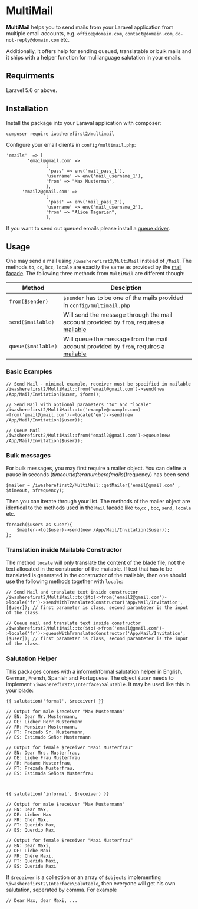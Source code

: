 # MultiMail 

**MultiMail** helps you to send mails from your Laravel application from multiple email accounts, e.g. `office@domain.com`, `contact@domain.com`, `do-not-reply@domain.com` etc.

Additionally, it offers help for sending queued, translatable or bulk mails and it ships with a helper function for mulilanguage salutation in your emails.

## Requirments

Laravel 5.6 or above.


## Installation 

Install the package into your Laraval application with composer:

    composer require iwasherefirst2/multimail 

Configure your email clients in `config/multimail.php`: 

    'emails'  => [ 
			'email@gmail.com' => 
			       [
					'pass' => env('mail_pass_1'),
	               'username' => env('mail_username_1'),
				   'from' => "Max Musterman",
				   ],
		  'email2@gmail.com' => 
			       [
					'pass' => env('mail_pass_2'),
	               'username' => env('mail_username_2'),
				   'from' => "Alice Tagarien",
				   ],
				  
If you want to send out queued emails please install a [queue driver](https://laravel.com/docs/5.8/queues#driver-prerequisites).

## Usage 

One may send a mail using `/iwasherefirst2/MultiMail` instead of `/Mail`. The methods `to`, `cc`, `bcc`, `locale` are exactly the same as provided by the [mail facade](https://laravel.com/docs/5.8/mail#sending-mail).
The following three methods from `MultiMail` are different though:

| Method | Desciption|
| ---- |------------|
| `from($sender)` | `$sender` has to be one of the mails provided in `config/multimail.php` |
| `send($mailable)` | Will send the message through the mail account provided by `from`, requires a [mailable](https://laravel.com/docs/5.8/mail#generating-mailables) |
| `queue($mailable)` | Will queue the message from the mail account provided by `from`, requires a [mailable](https://laravel.com/docs/5.8/mail#generating-mailables) |

### Basic Examples

    // Send Mail - minimal example, receiver must be specified in mailable 
    /iwasherefirst2/MultiMail::from('email@gmail.com')->send(new /App/Mail/Invitation($user, $form)); 

    // Send Mail with optional parameters "to" and "locale"
    /iwasherefirst2/MultiMail::to('example@example.com)->from('email@gmail.com')->locale('en')->send(new /App/Mail/Invitation($user));
	
	// Queue Mail 
    /iwasherefirst2/MultiMail::from('email2@gmail.com')->queue(new /App/Mail/Invitation($user));
	
### Bulk messages

For bulk messages, you may first require a mailer object. You can define a pause in seconds ($timeout) after a number of mails ($frequency) has been send. 

	$mailer = /iwasherefirst2/MultiMail::getMailer('email@gmail.com' , $timeout, $frequency);
	
Then you can iterate through your list. The methods of the mailer object are identical to the methods used in the `Mail` facade like `to`,`cc` , `bcc`, `send`, `locale` etc.	

	foreach($users as $user){
		$mailer->to($user)->send(new /App/Mail/Invitation($user));
	};

### Translation inside Mailable Constructor

The method `locale` will only translate the content of the blade file, not the text allocated in the constructor of the mailable.
If text that has to be translated is generated in the constructor of the mailable, then one should use the following methods together with `locale`:
	
	// Send Mail and translate text inside constructor
    /iwasherefirst2/MultiMail::to($to)->from('email2@gmail.com')->locale('fr')->sendWithTranslatedConstructor('App/Mail/Invitation', [$user]); // first parameter is class, second paramteter is the input of the class.
	
	// Queue mail and translate text inside constructor
	/iwasherefirst2/MultiMail::to($to)->from('email@gmail.com')->locale('fr')->queueWithTranslatedConstructor('App/Mail/Invitation', [$user]); // first parameter is class, second paramteter is the input of the class.
	
### Salutation Helper

This packages comes with a informel/formal salutation helper in English, German, Frensh, Spanish and Portuguese. The object `$user` needs to implement `\iwasherefirst2\Interface\Salutable`. 
It may be used like this in your blade:

	
    {{ salutation('formal', $receiver) }}
	
	// Output for male $receiver "Max Mustermann"
	// EN: Dear Mr. Mustermann,
	// DE: Lieber Herr Mustermann
	// FR: Monsieur Mustermann,
	// PT: Prezado Sr. Mustermann,
    // ES: Estimado Señor Mustermann
	
	// Output for female $receiver "Maxi Musterfrau"
	// EN: Dear Mrs. Musterfrau,
	// DE: Liebe Frau Musterfrau
	// FR: Madame Musterfrau,
	// PT: Prezada Musterfrau,
    // ES: Estimada Señora Musterfrau
	
	
	
	{{ salutation('informal', $receiver) }}
	
	// Output for male $receiver "Max Mustermann"
	// EN: Dear Max,
	// DE: Lieber Max
	// FR: Cher Max,
	// PT: Querido Max,
    // ES: Querdio Max,
	
	// Output for female $receiver "Maxi Musterfrau"
	// EN: Dear Maxi,
	// DE: Liebe Maxi
	// FR: Chère Maxi,
	// PT: Querida Maxi,
    // ES: Querida Maxi
	
If `$receiver` is a collection or an array of `$objects` implementing `\iwasherefirst2\Interface\Salutable`, then everyone will get his own salutation, seperated by comma. For example

    // Dear Max, dear Maxi, ...
	
	
